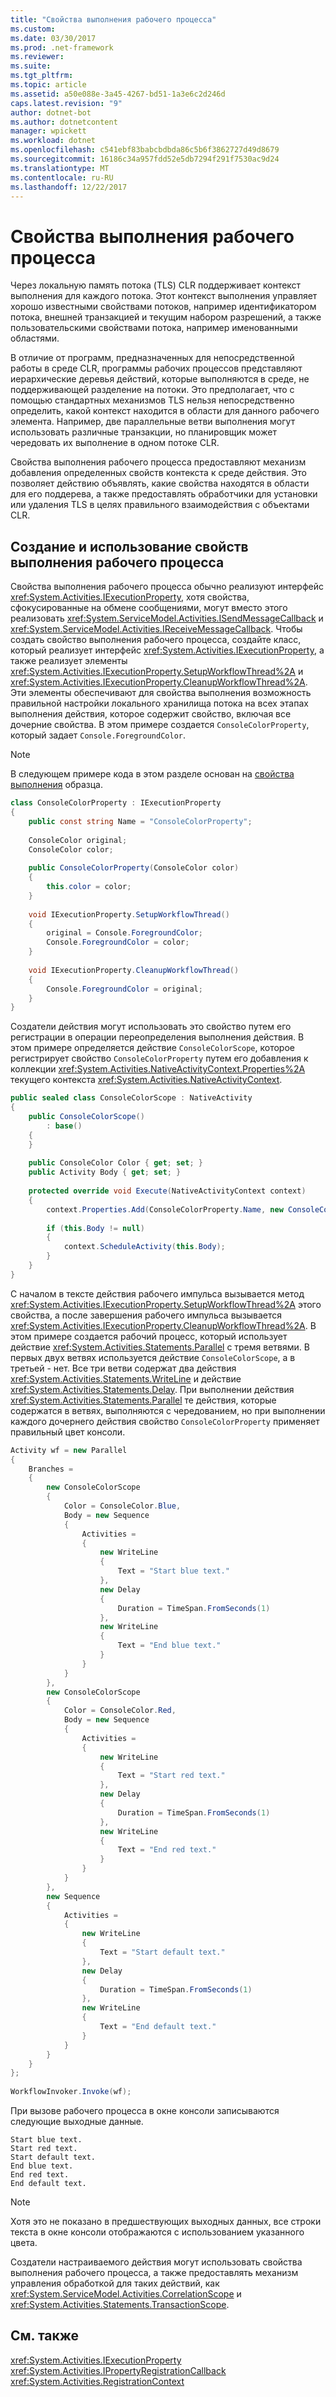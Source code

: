 ```yaml
---
title: "Свойства выполнения рабочего процесса"
ms.custom: 
ms.date: 03/30/2017
ms.prod: .net-framework
ms.reviewer: 
ms.suite: 
ms.tgt_pltfrm: 
ms.topic: article
ms.assetid: a50e088e-3a45-4267-bd51-1a3e6c2d246d
caps.latest.revision: "9"
author: dotnet-bot
ms.author: dotnetcontent
manager: wpickett
ms.workload: dotnet
ms.openlocfilehash: c541ebf83babcbdbda86c5b6f3862727d49d8679
ms.sourcegitcommit: 16186c34a957fdd52e5db7294f291f7530ac9d24
ms.translationtype: MT
ms.contentlocale: ru-RU
ms.lasthandoff: 12/22/2017
---
```

# <a name="workflow-execution-properties"></a>Свойства выполнения рабочего процесса
Через локальную память потока (TLS) CLR поддерживает контекст выполнения для каждого потока. Этот контекст выполнения управляет хорошо известными свойствами потоков, например идентификатором потока, внешней транзакцией и текущим набором разрешений, а также пользовательскими свойствами потока, например именованными областями.  
  
 В отличие от программ, предназначенных для непосредственной работы в среде CLR, программы рабочих процессов представляют иерархические деревья действий, которые выполняются в среде, не поддерживающей разделение на потоки. Это предполагает, что с помощью стандартных механизмов TLS нельзя непосредственно определить, какой контекст находится в области для данного рабочего элемента. Например, две параллельные ветви выполнения могут использовать различные транзакции, но планировщик может чередовать их выполнение в одном потоке CLR.  
  
 Свойства выполнения рабочего процесса предоставляют механизм добавления определенных свойств контекста к среде действия. Это позволяет действию объявлять, какие свойства находятся в области для его поддерева, а также предоставлять обработчики для установки или удаления TLS в целях правильного взаимодействия с объектами CLR.  
  
## <a name="creating-and-using-workflow-execution-properties"></a>Создание и использование свойств выполнения рабочего процесса  
 Свойства выполнения рабочего процесса обычно реализуют интерфейс <xref:System.Activities.IExecutionProperty>, хотя свойства, сфокусированные на обмене сообщениями, могут вместо этого реализовать <xref:System.ServiceModel.Activities.ISendMessageCallback> и <xref:System.ServiceModel.Activities.IReceiveMessageCallback>. Чтобы создать свойство выполнения рабочего процесса, создайте класс, который реализует интерфейс <xref:System.Activities.IExecutionProperty>, а также реализует элементы <xref:System.Activities.IExecutionProperty.SetupWorkflowThread%2A> и <xref:System.Activities.IExecutionProperty.CleanupWorkflowThread%2A>. Эти элементы обеспечивают для свойства выполнения возможность правильной настройки локального хранилища потока на всех этапах выполнения действия, которое содержит свойство, включая все дочерние свойства. В этом примере создается `ConsoleColorProperty`, который задает `Console.ForegroundColor`.  
  
> [!NOTE]
>  В следующем примере кода в этом разделе основан на [свойства выполнения](../../../docs/framework/windows-workflow-foundation/samples/execution-properties.md) образца.  
  
```csharp  
class ConsoleColorProperty : IExecutionProperty  
{  
    public const string Name = "ConsoleColorProperty";  
  
    ConsoleColor original;  
    ConsoleColor color;  
  
    public ConsoleColorProperty(ConsoleColor color)  
    {  
        this.color = color;  
    }  
  
    void IExecutionProperty.SetupWorkflowThread()  
    {  
        original = Console.ForegroundColor;  
        Console.ForegroundColor = color;  
    }  
  
    void IExecutionProperty.CleanupWorkflowThread()  
    {  
        Console.ForegroundColor = original;  
    }  
}  
```  
  
 Создатели действия могут использовать это свойство путем его регистрации в операции переопределения выполнения действия. В этом примере определяется действие `ConsoleColorScope`, которое регистрирует свойство `ConsoleColorProperty` путем его добавления к коллекции <xref:System.Activities.NativeActivityContext.Properties%2A> текущего контекста <xref:System.Activities.NativeActivityContext>.  
  
```csharp  
public sealed class ConsoleColorScope : NativeActivity  
{  
    public ConsoleColorScope()  
        : base()  
    {  
    }  
  
    public ConsoleColor Color { get; set; }  
    public Activity Body { get; set; }  
  
    protected override void Execute(NativeActivityContext context)  
    {  
        context.Properties.Add(ConsoleColorProperty.Name, new ConsoleColorProperty(this.Color));  
  
        if (this.Body != null)  
        {  
            context.ScheduleActivity(this.Body);  
        }  
    }  
}  
```  
  
 С началом в тексте действия рабочего импульса вызывается метод <xref:System.Activities.IExecutionProperty.SetupWorkflowThread%2A> этого свойства, а после завершения рабочего импульса вызывается <xref:System.Activities.IExecutionProperty.CleanupWorkflowThread%2A>. В этом примере создается рабочий процесс, который использует действие <xref:System.Activities.Statements.Parallel> с тремя ветвями. В первых двух ветвях используется действие `ConsoleColorScope`, а в третьей - нет. Все три ветви содержат два действия <xref:System.Activities.Statements.WriteLine> и действие <xref:System.Activities.Statements.Delay>. При выполнении действия <xref:System.Activities.Statements.Parallel> те действия, которые содержатся в ветвях, выполняются с чередованием, но при выполнении каждого дочернего действия свойство `ConsoleColorProperty` применяет правильный цвет консоли.  
  
```csharp  
Activity wf = new Parallel  
{  
    Branches =   
    {  
        new ConsoleColorScope  
        {  
            Color = ConsoleColor.Blue,  
            Body = new Sequence  
            {  
                Activities =   
                {  
                    new WriteLine  
                    {  
                        Text = "Start blue text."  
                    },  
                    new Delay  
                    {  
                        Duration = TimeSpan.FromSeconds(1)  
                    },  
                    new WriteLine  
                    {  
                        Text = "End blue text."  
                    }  
                }  
            }  
        },  
        new ConsoleColorScope  
        {  
            Color = ConsoleColor.Red,  
            Body = new Sequence  
            {  
                Activities =   
                {  
                    new WriteLine  
                    {  
                        Text = "Start red text."  
                    },  
                    new Delay  
                    {  
                        Duration = TimeSpan.FromSeconds(1)  
                    },  
                    new WriteLine  
                    {  
                        Text = "End red text."  
                    }  
                }  
            }  
        },  
        new Sequence  
        {  
            Activities =   
            {  
                new WriteLine  
                {  
                    Text = "Start default text."  
                },  
                new Delay  
                {  
                    Duration = TimeSpan.FromSeconds(1)  
                },  
                new WriteLine  
                {  
                    Text = "End default text."  
                }  
            }  
        }  
    }  
};  
  
WorkflowInvoker.Invoke(wf);  
```  
  
 При вызове рабочего процесса в окне консоли записываются следующие выходные данные.  
  
```  
Start blue text.  
Start red text.  
Start default text.  
End blue text.  
End red text.  
End default text.  
```  
  
> [!NOTE]
>  Хотя это не показано в предшествующих выходных данных, все строки текста в окне консоли отображаются с использованием указанного цвета.  
  
 Создатели настраиваемого действия могут использовать свойства выполнения рабочего процесса, а также предоставлять механизм управления обработкой для таких действий, как <xref:System.ServiceModel.Activities.CorrelationScope> и <xref:System.Activities.Statements.TransactionScope>.  
  
## <a name="see-also"></a>См. также  
 <xref:System.Activities.IExecutionProperty>  
 <xref:System.Activities.IPropertyRegistrationCallback>  
 <xref:System.Activities.RegistrationContext>
